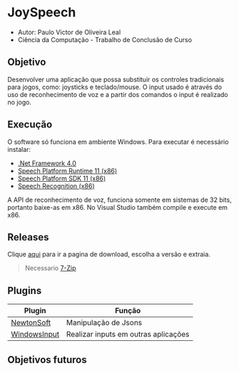 # JoySpeech

 - Autor: Paulo Victor de Oliveira Leal
 - Ciência da Computação - Trabalho de Conclusão de Curso

## Objetivo
Desenvolver uma aplicação que possa substituir os controles tradicionais para jogos, como: joysticks e teclado/mouse. O input usado é através do uso de reconhecimento de voz e a partir dos comandos o input é realizado no jogo.

## Execução

O software só funciona em ambiente Windows. Para executar é necessário instalar:

 - [.Net Framework 4.0](https://www.microsoft.com/pt-BR/download/details.aspx?id=17851)
 - [Speech Platform Runtime 11 (x86)](https://www.microsoft.com/en-us/download/details.aspx?id=27225)
 - [Speech Platform SDK 11 (x86)](https://www.microsoft.com/en-us/download/details.aspx?id=27226)
 - [Speech Recognition (x86)](https://www.microsoft.com/en-us/download/details.aspx?id=27224)
 
 A API de reconhecimento de voz, funciona somente em sistemas de 32 bits, portanto baixe-as  em x86. No Visual Studio também compile e execute em x86.

## Releases

Clique [aqui](https://gitlab.com/PUC_Minas/JoySpeech/tags) para ir a pagina de download, escolha a versão e extraia. 

> Necessario [7-Zip](http://www.7-zip.org/)

## Plugins

|Plugin|Função  |
|--|--|
| [NewtonSoft](https://www.nuget.org/packages/Newtonsoft.Json/11.0.1-beta3) | Manipulação de Jsons |
| [WindowsInput](https://www.nuget.org/packages/WindowsInput/) | Realizar inputs em outras aplicações |



## Objetivos futuros
